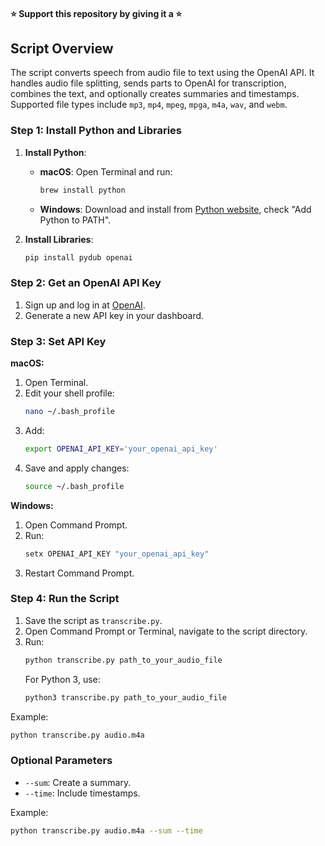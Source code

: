 #### ⭐ Support this repository by giving it a ⭐

## Script Overview

The script converts speech from audio file to text using the OpenAI API. It handles audio file splitting, sends parts to OpenAI for transcription, combines the text, and optionally creates summaries and timestamps. Supported file types include `mp3`, `mp4`, `mpeg`, `mpga`, `m4a`, `wav`, and `webm`.

### Step 1: Install Python and Libraries

1. **Install Python**:
   - **macOS**: Open Terminal and run:
     ```sh
     brew install python
     ```
   - **Windows**: Download and install from [Python website](https://www.python.org/downloads/windows/), check "Add Python to PATH".

2. **Install Libraries**:
   ```sh
   pip install pydub openai
   ```

### Step 2: Get an OpenAI API Key

1. Sign up and log in at [OpenAI](https://platform.openai.com).
2. Generate a new API key in your dashboard.

### Step 3: Set API Key

**macOS:**
1. Open Terminal.
2. Edit your shell profile:
   ```sh
   nano ~/.bash_profile
   ```
3. Add:
   ```sh
   export OPENAI_API_KEY='your_openai_api_key'
   ```
4. Save and apply changes:
   ```sh
   source ~/.bash_profile
   ```

**Windows:**
1. Open Command Prompt.
2. Run:
   ```cmd
   setx OPENAI_API_KEY "your_openai_api_key"
   ```
3. Restart Command Prompt.

### Step 4: Run the Script

1. Save the script as `transcribe.py`.
2. Open Command Prompt or Terminal, navigate to the script directory.
3. Run:
   ```sh
   python transcribe.py path_to_your_audio_file
   ```
   For Python 3, use:
   ```sh
   python3 transcribe.py path_to_your_audio_file
   ```

Example:
```sh
python transcribe.py audio.m4a
```

### Optional Parameters

- `--sum`: Create a summary.
- `--time`: Include timestamps.

Example:
```sh
python transcribe.py audio.m4a --sum --time
```
